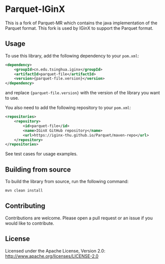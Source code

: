 # Parquet-IGinX

This is a fork of Parquet-MR which contains the java implementation of the Parquet format. This fork is used by IGinX to
support the Parquet format.

## Usage

To use this library, add the following dependency to your `pom.xml`:

```xml
<dependency>
    <groupId>cn.edu.tsinghua.iginx</groupId>
    <artifactId>parquet-file</artifactId>
    <version>{parquet-file.version}</version>
</dependency>
```

and replace `{parquet-file.version}` with the version of the library you want to use.

You also need to add the following repository to your `pom.xml`:

```xml
<repositories>
    <repository>
        <id>parquet-file</id>
        <name>IGinX GitHub repository</name>
        <url>https://iginx-thu.github.io/Parquet/maven-repo</url>
    </repository>
</repositories>
```

See test cases for usage examples.

## Building from source

To build the library from source, run the following command:

```bash
mvn clean install
```

## Contributing

Contributions are welcome. Please open a pull request or an issue if you would like to contribute.

## License

Licensed under the Apache License, Version 2.0: http://www.apache.org/licenses/LICENSE-2.0
